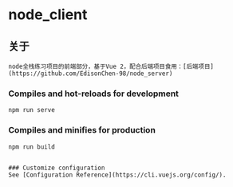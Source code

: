 # node_client

## 关于
```
node全栈练习项目的前端部分，基于Vue 2，配合后端项目食用：[后端项目](https://github.com/EdisonChen-98/node_server)
```

### Compiles and hot-reloads for development
```
npm run serve
```

### Compiles and minifies for production
```
npm run build
```

```

### Customize configuration
See [Configuration Reference](https://cli.vuejs.org/config/).
